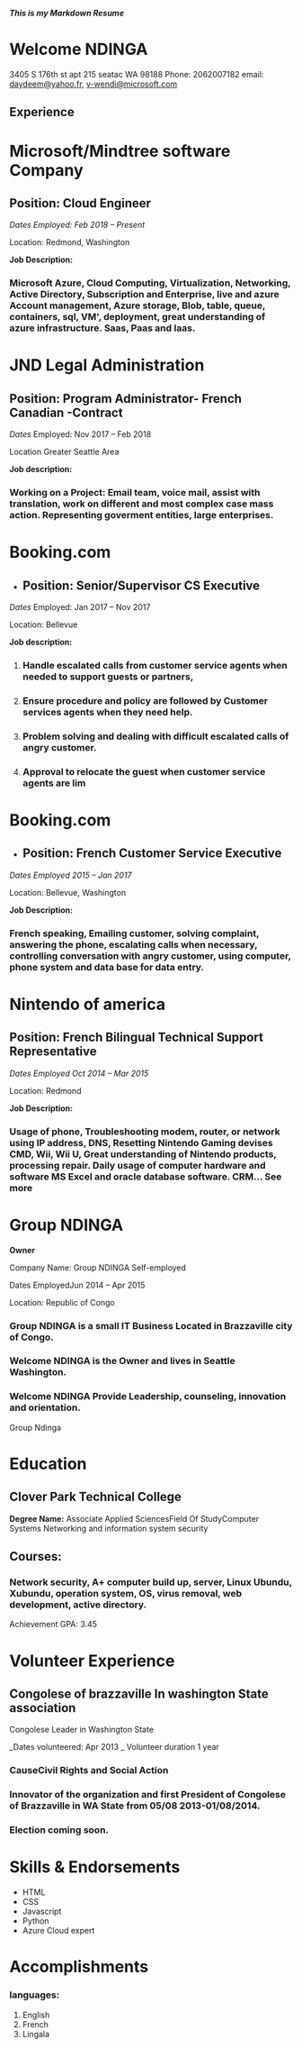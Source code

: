 _****This** is my Markdown Resume**_

# Welcome NDINGA
3405 S 176th st apt 215 seatac WA 98188
Phone: 2062007182
email: daydeem@yahoo.fr, v-wendi@microsoft.com

## **Experience**

# Microsoft/Mindtree software Company
## Position: Cloud Engineer

_Dates Employed: Feb 2018 – Present_

Location: Redmond, Washington

**Job Description:**
### Microsoft Azure, Cloud Computing, Virtualization, Networking, Active Directory, Subscription and Enterprise, live and azure Account management, Azure storage, Blob, table, queue, containers, sql, VM', deployment, great understanding of azure infrastructure. Saas, Paas and Iaas.

# JND Legal Administration
## Position: Program Administrator- French Canadian -Contract

_Dates_ Employed: Nov 2017 – Feb 2018

Location Greater Seattle Area

**Job description:**
### Working on a Project: Email team, voice mail, assist with translation, work on different and most complex case mass action. Representing goverment entities, large enterprises.

# Booking.com

* ## Position: Senior/Supervisor CS Executive

_Dates_ Employed: Jan 2017 – Nov 2017

Location: Bellevue

**Job description:**

1. ### Handle escalated calls from customer service agents when needed to support guests or partners,
2. ### Ensure procedure and policy are followed by Customer services agents when they need help.
3. ### Problem solving and dealing with difficult escalated calls of angry customer.
4. ### Approval to relocate the guest when customer service agents are lim

# Booking.com

* ## Position: French Customer Service Executive

_Dates Employed 2015 – Jan 2017_

Location: Bellevue, Washington

**Job Description:** 

### French speaking, Emailing customer, solving complaint, answering the phone, escalating calls when necessary, controlling conversation with angry customer, using computer, phone system and data base for data entry.


# Nintendo of america 
## Position: French Bilingual Technical Support Representative

_Dates Employed Oct 2014 – Mar 2015_

Location: Redmond

**Job Description:**

### Usage of phone, Troubleshooting modem, router, or network using IP address, DNS, Resetting Nintendo Gaming devises CMD, Wii, Wii U, Great understanding of Nintendo products, processing repair. Daily usage of computer hardware and software MS Excel and oracle database software. CRM... See more

# Group NDINGA

**Owner**

Company Name: Group NDINGA Self-employed

Dates EmployedJun 2014 – Apr 2015

Location: Republic of Congo
### Group NDINGA is a small IT Business Located in Brazzaville city of Congo.
### Welcome NDINGA is the Owner and lives in Seattle Washington.
### Welcome NDINGA Provide Leadership, counseling, innovation and orientation.
Group Ndinga


# Education

## Clover Park Technical College
**Degree Name:** Associate Applied SciencesField Of StudyComputer Systems Networking and information system security

## Courses:
### Network security, A+ computer build up, server, Linux Ubundu, Xubundu, operation system, OS, virus removal, web development, active directory.
Achievement GPA: 3.45

# Volunteer Experience
## Congolese of brazzaville In washington State association
Congolese Leader in Washington State

_Dates volunteered: Apr 2013 _
Volunteer duration 1 year

### CauseCivil Rights and Social Action
### Innovator of the organization and first President of Congolese of Brazzaville in WA State from 05/08 2013-01/08/2014.
### Election coming soon.

# Skills & Endorsements

* HTML  
* CSS
* Javascript
* Python
* Azure Cloud expert
# Accomplishments

### languages:

1. English 
2. French 
3. Lingala 

